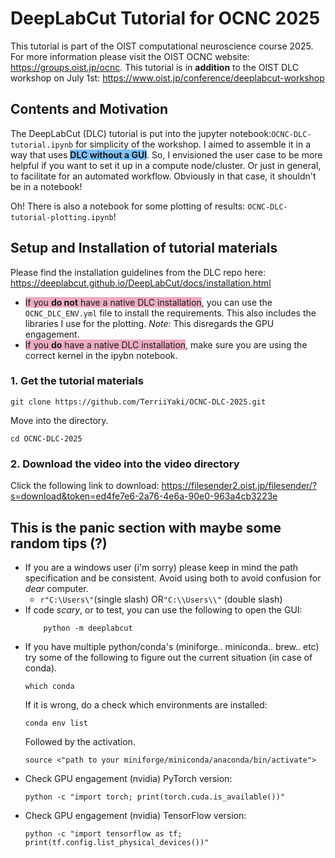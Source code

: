 # DeepLabCut Tutorial for OCNC 2025
This tutorial is part of the OIST computational neuroscience course 2025. For more information please visit the OIST OCNC website: https://groups.oist.jp/ocnc. This tutorial is in **addition** to the OIST DLC workshop on July 1st: https://www.oist.jp/conference/deeplabcut-workshop
## Contents and Motivation
The DeepLabCut (DLC) tutorial is put into the jupyter notebook:`OCNC-DLC-tutorial.ipynb` for simplicity of the workshop. I aimed to assemble it in a way that uses <span style="background-color:rgb(125, 194, 255)">**DLC without a GUI**</span>. So, I envisioned the user case to be more helpful if you want to set it up in a compute node/cluster. Or just in general, to facilitate for an automated workflow. Obviously in that case, it shouldn't be in a notebook! 

Oh! There is also a notebook for some plotting of results: `OCNC-DLC-tutorial-plotting.ipynb`! 
## Setup and Installation of tutorial materials
Please find the installation guidelines from the DLC repo here: https://deeplabcut.github.io/DeepLabCut/docs/installation.html
- <span style="background-color:rgb(237, 172, 194)">If you <b>do not</b> have a native DLC installation</span>, you can use the `OCNC_DLC_ENV.yml` file to install the requirements. This also includes the libraries I use for the plotting. *Note:* This disregards the GPU engagement.
- <span style="background-color:rgb(237, 172, 194)">If you <b>do</b> have a native DLC installation</span>, make sure you are using the correct kernel in the ipybn notebook.

### 1. Get the tutorial materials
```shell
git clone https://github.com/TerriiYaki/OCNC-DLC-2025.git
```
Move into the directory.
```shell
cd OCNC-DLC-2025
```

### 2. Download the video into the video directory
<!-- ```shell
mkdir -p video && wget -O video/M_190124_110324_12_60fps.avi "https://filesender2.oist.jp/filesender/?s=download&token=4ce924b1-c609-46fa-a198-c690ab407067"
``` -->
Click the following link to download: https://filesender2.oist.jp/filesender/?s=download&token=ed4fe7e6-2a76-4e6a-90e0-963a4cb3223e
## This is the panic section with maybe some random tips (?)
- If you are a windows user (i'm sorry) please keep in mind the path specification and be consistent. Avoid using both to avoid confusion for *dear* computer. 
    - `r"C:\Users\"`(single slash) OR`"C:\\Users\\"` (double slash)
- If code *scary*, or to test, you can use the following to open the GUI:
    ```shell
        python -m deeplabcut
    ```
- If you have multiple python/conda's (miniforge.. miniconda.. brew.. etc) try some of the following to figure out the current situation (in case of conda). 
    ```shell
    which conda
    ```
    If it is wrong, do a check which environments are installed:
    ```shell
    conda env list
    ```
    Followed by the activation.
    ```shell
    source <"path to your miniforge/miniconda/anaconda/bin/activate">
    ```
- Check GPU engagement (nvidia) PyTorch version:
    ```shell
    python -c "import torch; print(torch.cuda.is_available())"
    ```
- Check GPU engagement (nvidia) TensorFlow version:
    ```shell
    python -c "import tensorflow as tf; print(tf.config.list_physical_devices())"
    ```